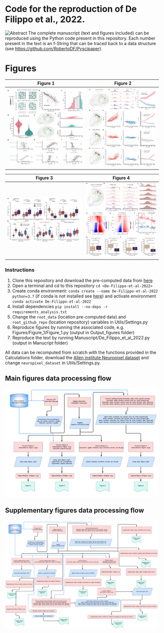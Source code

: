 # Code for the reproduction of De Filippo et al., 2022.
![Abstract](Manuscript/Abstract_De_Filippo_et_al_2022.jpg "Figure 1")
The complete manuscript (text and figures included) can be reproduced using the Python code present in this repository. Each number present in the text is an f-String that can be traced back to a data structure (see https://github.com/RobertoDF/Pyscipaper).

# Figures
Figure 1          |  Figure 2
:-------------------------:|:-------------------------:
![Figure 1](Output_figures/Figure_1.png "Figure 1") |  ![Figure 2](Output_figures/Figure_2.png "Figure 2")

Figure 3         |  Figure 4
:-------------------------:|:-------------------------:
![Figure 3](Output_figures/Figure_3.png "Figure 3") |  ![Figure 4](Output_figures/Figure_4.png "Figure 4")

### Instructions

1. Clone this repository and download the pre-computed data from [here](10.6084/m9.figshare.20209913)
2. Open a terminal and cd to this repository `cd <De-Filippo-et-al-2022>`
3. Create conda environment: `conda create --name De-Filippo-et-al-2022 python=3.7` (if conda is not installed see [here](https://docs.conda.io/projects/conda/en/latest/user-guide/install/index.html)) and activate environment `conda activate De-Filippo-et-al-2022`
4. Install dependencies `pip install --no-deps -r requirements_analysis.txt`     
5. Change the `root_data` (location pre-computed data) and `root_github_repo` (location repository) variables in Utils/Settings.py
6. Reproduce figures by running the associated code, e.g. Figures/Figure_1/Figure_1.py (output in Output_figures folder)
7. Reproduce the text by running Manuscript/De_Filippo_et_al_2022.py (output in Manucript folder)

All data can be recomputed from scratch with the functions provided in the Calculations folder, download the [Allen institute Neuropixel dataset](https://allensdk.readthedocs.io/en/latest/visual_coding_neuropixels.html) and change `neuropixel_dataset` in Utils/Settings.py.

## Main figures data processing flow
![](Main_figs_flowchart.png)

## Supplementary figures data processing flow
![](Supplementary_figs_flowchart.png)





